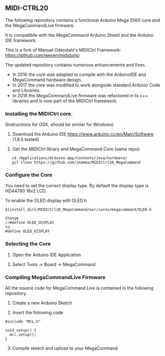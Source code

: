 ## MIDI-CTRL20

The following repository contains a functional Arduino Mega 2560 core and the MegaCommandLive firmware.

It is compatibile with the MegaCommand Arduino Shield and the Arduino IDE framework.

This is a fork of Manuel Odendahl's MIDICtrl Framework:
https://github.com/wesen/mididuino

The updated repository contains numerous enhancements and fixes.

- In 2016 the core was adapted to compile with the ArduinoIDE and MegaCommand hardware design.
- In 2017 the core was modified to work alongside standard Arduino Code and Libraries.
- In 2018 the MegaCommandLive firmware was refactored in to c++ libraries and is now
part of the MIDICtrl framework.

### Installing the MIDICtrl core.

(Instructions for OSX, should be similar for Windows)

1) Download the Arduino IDE https://www.arduino.cc/en/Main/Software (1.8.5 tested)

2) Get the MIDICtrl library and MegaCommand Core (same repo):
```
   cd /Applications/Arduino.app/Contents/Java/hardware/
   git clone https://github.com/jmamma/MIDICtrl20_MegaCommand
```

### Configure the Core

You need to set the correct display type. By default the display type is HD44780 16x2 LCD.

To enable the OLED display edit OLED.h
```
${install_dir}/MIDICtrl20_MegaCommand/avr/cores/megacommand/OLED.h

Change 
//#define OLED_DISPLAY
to
#define OLED_DISPLAY

```

### Selecting the Core

1) Open the Arduino IDE Application

2) Select Tools -> Board -> MegaCommand

### Compiling MegaCommandLive Firmware

All the source code for MegaCommand Live is contained in the following repository.

1) Create a new Arduino Sketch

2) Insert the following code

```
#include "MCL.h"

void setup() {
  mcl.setup();
}
```
3) Compile sketch and upload to your MegaCommand
